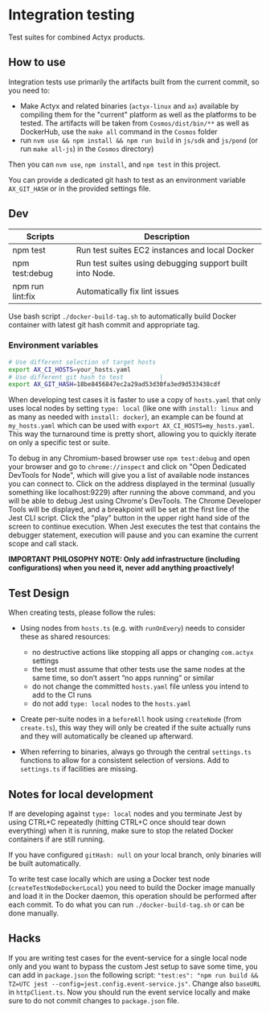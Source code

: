 # Integration testing

Test suites for combined Actyx products.

## How to use

Integration tests use primarily the artifacts built from the current commit, so you need to:

- Make Actyx and related binaries (`actyx-linux` and `ax`) available by compiling them for the "current" platform as well as the platforms to be tested.
  The artifacts will be taken from `Cosmos/dist/bin/**` as well as DockerHub, use the `make all` command in the `Cosmos` folder
- run `nvm use && npm install && npm run build` in `js/sdk` and `js/pond` (or run `make all-js`) in the `Cosmos` directory)

Then you can `nvm use`, `npm install`, and `npm test` in this project.

You can provide a dedicated git hash to test as an environment variable
`AX_GIT_HASH` or in the provided settings file.

## Dev

| Scripts          | Description                                              |
| ---------------- | -------------------------------------------------------- |
| npm test         | Run test suites EC2 instances and local Docker           |
| npm test:debug   | Run test suites using debugging support built into Node. |
| npm run lint:fix | Automatically fix lint issues                            |

Use bash script `./docker-build-tag.sh` to automatically build Docker container with latest git hash commit and appropriate tag.

### Environment variables

```sh
# Use different selection of target hosts
export AX_CI_HOSTS=your_hosts.yaml
# Use different git hash to test          |
export AX_GIT_HASH=18be8456847ec2a29ad53d30fa3ed9d533438cdf
```

When developing test cases it is faster to use a copy of `hosts.yaml` that only uses local nodes by setting `type: local` (like one with `install: linux` and as many as needed with `install: docker`), an example can be found at `my_hosts.yaml` which can be used with `export AX_CI_HOSTS=my_hosts.yaml`.
This way the turnaround time is pretty short, allowing you to quickly iterate on only a specific test or suite.

To debug in any Chromium-based browser use `npm test:debug` and open your browser and go to `chrome://inspect` and click on "Open Dedicated DevTools for Node", which will give you a list of available node instances you can connect to. Click on the address displayed in the terminal (usually something like localhost:9229) after running the above command, and you will be able to debug Jest using Chrome's DevTools.
The Chrome Developer Tools will be displayed, and a breakpoint will be set at the first line of the Jest CLI script. Click the "play" button in the upper right hand side of the screen to continue execution. When Jest executes the test that contains the debugger statement, execution will pause and you can examine the current scope and call stack.

**IMPORTANT PHILOSOPHY NOTE: Only add infrastructure (including configurations) when you need it, never add anything proactively!**

## Test Design

When creating tests, please follow the rules:

- Using nodes from `hosts.ts` (e.g. with `runOnEvery`) needs to consider these as shared resources:

  - no destructive actions like stopping all apps or changing `com.actyx` settings
  - the test must assume that other tests use the same nodes at the same time, so don’t assert “no apps running” or similar
  - do not change the committed `hosts.yaml` file unless you intend to add to the CI runs
  - do not add `type: local` nodes to the `hosts.yaml`

- Create per-suite nodes in a `beforeAll` hook using `createNode` (from `create.ts`), this way they will only be created if the suite actually runs and they will automatically be cleaned up afterward.

- When referring to binaries, always go through the central `settings.ts` functions to allow for a consistent selection of versions.
  Add to `settings.ts` if facilities are missing.

## Notes for local development

If are developing against `type: local` nodes and you terminate Jest by using CTRL+C repeatedly (hitting CTRL+C once should tear down everything) when it is running, make sure to stop the related Docker containers if are still running.

If you have configured `gitHash: null` on your local branch, only binaries will be built automatically.

To write test case locally which are using a Docker test node (`createTestNodeDockerLocal`) you need to build the Docker image manually and load it in the Docker daemon, this operation should be performed after each commit. To do what you can run `./docker-build-tag.sh` or can be done manually.

## Hacks

If you are writing test cases for the event-service for a single local node only and you want to bypass the custom Jest setup to save some time, you can add in `package.json` the following script:
`"test:es": "npm run build && TZ=UTC jest --config=jest.config.event-service.js"`.
Change also `baseURL` in `httpClient.ts`. Now you should run the event service locally and make sure to do not commit changes to `package.json` file.
